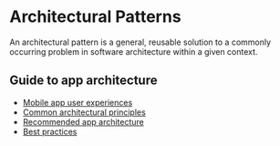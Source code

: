 # Architectural Patterns

An architectural pattern is a general, reusable solution to a commonly occurring problem in software architecture within a given context.


## Guide to app architecture

* [Mobile app user experiences](app_architecture.md#mobile-app-user-experiences)
* [Common architectural principles](app_architecture.md#common-architectural-principles)
* [Recommended app architecture](app_architecture.md#recommended-app-architecture)
* [Best practices](app_architecture.md#best-practices)
